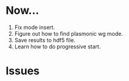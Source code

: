 Now...
======

1.  Fix mode insert.
1.  Figure out how to find plasmonic wg mode.
1.  Save results to hdf5 file.
1.  Learn how to do progressive start.

Issues
=======



